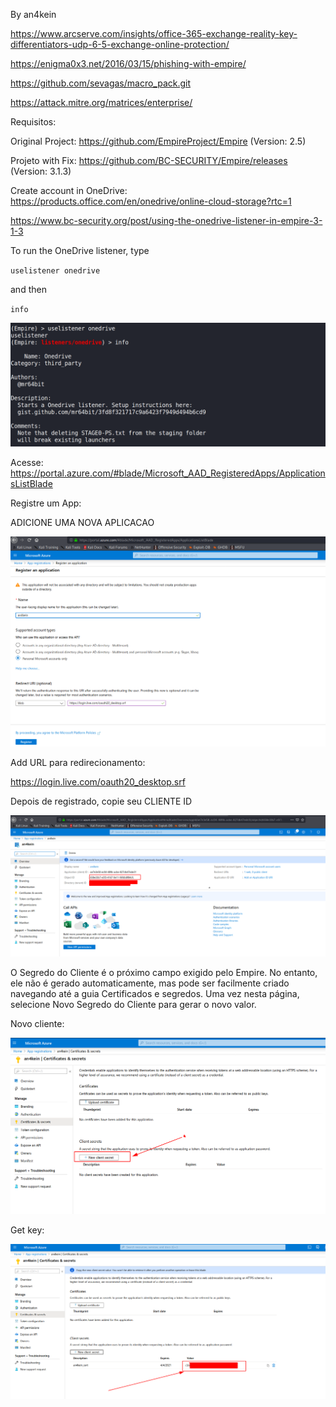 By an4kein

https://www.arcserve.com/insights/office-365-exchange-reality-key-differentiators-udp-6-5-exchange-online-protection/

https://enigma0x3.net/2016/03/15/phishing-with-empire/

https://github.com/sevagas/macro_pack.git

https://attack.mitre.org/matrices/enterprise/

Requisitos:

Original Project: https://github.com/EmpireProject/Empire   (Version: 2.5)

Projeto with Fix: https://github.com/BC-SECURITY/Empire/releases (Version: 3.1.3)

Create account in OneDrive: https://products.office.com/en/onedrive/online-cloud-storage?rtc=1

https://www.bc-security.org/post/using-the-onedrive-listener-in-empire-3-1-3


To run the OneDrive listener, type 

`uselistener onedrive`

 and then

`info`

![run_onedrive_empire](https://raw.githubusercontent.com/an4kein/redteambrazil/master/Shells/images/run_module-empire.png?token=AJBHTVOQJXHFATEEP3WCA626RD6GY)

Acesse: https://portal.azure.com/#blade/Microsoft_AAD_RegisteredApps/ApplicationsListBlade

Registre um App:

ADICIONE UMA NOVA APLICACAO

![reg_app](https://raw.githubusercontent.com/an4kein/redteambrazil/master/Shells/images/run_application.png?token=AJBHTVLZMNVLV7G3B5OIEXC6RD6MW)

Add URL para redirecionamento:

https://login.live.com/oauth20_desktop.srf


Depois de registrado, copie seu CLIENTE ID

![CLIENTEID](https://raw.githubusercontent.com/an4kein/redteambrazil/master/Shells/images/copy-id.png?token=AJBHTVKF2R3ZWKXSYKJGF226RD67M)


O Segredo do Cliente é o próximo campo exigido pelo Empire. No entanto, ele não é gerado automaticamente, mas pode ser facilmente criado navegando até a guia Certificados e segredos. Uma vez nesta página, selecione Novo Segredo do Cliente para gerar o novo valor.

Novo cliente:

![add_new](https://raw.githubusercontent.com/an4kein/redteambrazil/master/Shells/images/cert_add.png?token=AJBHTVPO3G6Q3S375HH3JQC6RD7SW)

Get key:

![get_key](https://raw.githubusercontent.com/an4kein/redteambrazil/master/Shells/images/key.png?token=AJBHTVNDV3DQ37DCLNC4QA26RD7VW)
